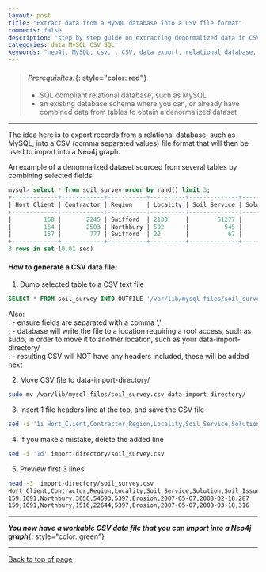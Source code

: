 ```yaml
---
layout: post
title: "Extract data from a MySQL database into a CSV file format"
comments: false
description: "step by step guide on extracting denormalized data in CSV format from MySQL"
categories: data MySQL CSV SQL
keywords: "neo4j, MySQL, csv, , CSV, data export, relational database, denormalized"
---
```


> #### *Prerequisites:*{: style="color: red"}
> - SQL compliant relational database, such as MySQL
> - an existing database schema where you can, or already have combined data from tables to obtain a denormalized dataset

---

The idea here is to export records from a relational database, such as MySQL, into a CSV (comma separated values) file format that will then be used to import into a Neo4j graph.

An example of a denormalized dataset sourced from several tables by combining selected fields

```sql
mysql> select * from soil_survey order by rand() limit 3;
+-------------+------------+-----------+----------+--------------+----------+---------------+---------------+---------------+--------------+
| Hort_Client | Contractor | Region    | Locality | Soil_Service | Solution | Soil_Issue    | Date_Reported | Date_Actioned | DaysToAction |
+-------------+------------+-----------+----------+--------------+----------+---------------+---------------+---------------+--------------+
|         168 |       2245 | Swifford  | 2130     |        51277 |     2118 | Compaction    | 2010-12-27    | 2011-03-14    |           77 |
|         164 |       2503 | Northbury | 502      |          545 |     7866 | Acidification | 2010-06-28    | 2010-12-06    |          161 |
|         157 |        777 | Swifford  | 22       |           67 |     5739 | Erosion       | 2013-12-23    | 2014-04-14    |          112 |
+-------------+------------+-----------+----------+--------------+----------+---------------+---------------+---------------+--------------+
3 rows in set (0.01 sec)

```

#### How to generate a CSV data file:

1. Dump selected table to a CSV text file
```sql
SELECT * FROM soil_survey INTO OUTFILE '/var/lib/mysql-files/soil_survey.csv' FIELDS TERMINATED BY ',' LINES TERMINATED BY '\n';
```
Also:  
  : - ensure fields are separated with a comma ','  
  : - database will write the file to a location requiring a root access, such as sudo, in order to move it to another location, such as your data-import-directory/  
  : - resulting CSV will NOT have any headers included, these will be added next

2. Move CSV file to data-import-directory/
```bash
sudo mv /var/lib/mysql-files/soil_survey.csv data-import-directory/
```

3. Insert 1 file headers line at the top, and save the CSV file
```bash
sed -i '1i Hort_Client,Contractor,Region,Locality,Soil_Service,Solution,Soil_Issue,Date_Reported,Date_Actioned,DaysToAction' data-import-directory/soil_survey.csv
```

4. If you make a mistake, delete the added line 
```bash
sed -i '1d' import-directory/soil_survey.csv
```

5. Preview first 3 lines
```bash
head -3  import-directory/soil_survey.csv
Hort_Client,Contractor,Region,Locality,Soil_Service,Solution,Soil_Issue,Date_Reported,Date_Actioned,DaysToAction
159,1091,Northbury,3656,54593,5397,Erosion,2007-05-07,2008-02-18,287
159,1091,Northbury,1516,22644,5397,Erosion,2007-05-07,2008-03-18,316
```

---
***You now have a workable CSV data file that you can import into a Neo4j graph***{: style="color: green"}

---
[Back to top of page](#)

